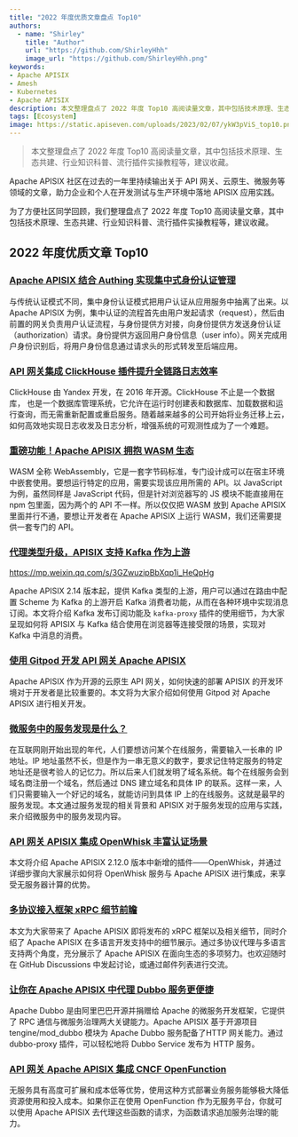 ```yaml
---
title: "2022 年度优质文章盘点 Top10"
authors:
  - name: "Shirley"
    title: "Author"
    url: "https://github.com/ShirleyHhh"
    image_url: "https://github.com/ShirleyHhh.png"
keywords: 
- Apache APISIX
- Amesh
- Kubernetes
- Apache APISIX
description: 本文整理盘点了 2022 年度 Top10 高阅读量文章，其中包括技术原理、生态共建、行业知识科普、流行插件实操教程等，建议收藏。
tags: [Ecosystem]
image: https://static.apiseven.com/uploads/2023/02/07/ykW3pViS_top10.png
---
```


> 本文整理盘点了 2022 年度 Top10 高阅读量文章，其中包括技术原理、生态共建、行业知识科普、流行插件实操教程等，建议收藏。

<!--truncate-->

Apache APISIX 社区在过去的一年里持续输出关于 API 网关、云原生、微服务等领域的文章，助力企业和个人在开发测试与生产环境中落地 APISIX 应用实践。

为了方便社区同学回顾，我们整理盘点了 2022 年度 Top10 高阅读量文章，其中包括技术原理、生态共建、行业知识科普、流行插件实操教程等，建议收藏。

## 2022 年度优质文章 Top10

### [Apache APISIX 结合 Authing 实现集中式身份认证管理](https://apisix.apache.org/zh/blog/2022/01/04/authing/)

与传统认证模式不同，集中身份认证模式把用户认证从应用服务中抽离了出来。以 Apache APISIX 为例，集中认证的流程首先由用户发起请求（request），然后由前置的网关负责用户认证流程，与身份提供方对接，向身份提供方发送身份认证（authorization）请求。身份提供方返回用户身份信息（user info）。网关完成用户身份识别后，将用户身份信息通过请求头的形式转发至后端应用。

### [API 网关集成 ClickHouse 插件提升全链路日志效率](https://apisix.apache.org/zh/blog/2022/03/04/apigateway-clickhouse-makes-logging-easier/)

ClickHouse 由 Yandex 开发，在 2016 年开源。ClickHouse 不止是一个数据库， 也是一个数据库管理系统，它允许在运行时创建表和数据库、加载数据和运行查询，而无需重新配置或重启服务。随着越来越多的公司开始将业务迁移上云，如何高效地实现日志收发及日志分析，增强系统的可观测性成为了一个难题。

### [重磅功能！Apache APISIX 拥抱 WASM 生态](https://apisix.apache.org/zh/blog/2021/11/19/apisix-supports-wasm/)

WASM 全称 WebAssembly，它是一套字节码标准，专门设计成可以在宿主环境中嵌套使用。要想运行特定的应用，需要实现该应用所需的 API。以 JavaScript 为例，虽然同样是 JavaScript 代码，但是针对浏览器写的 JS 模块不能直接用在 npm 包里面，因为两个的 API 不一样。所以仅仅把 WASM 放到 Apache APISIX 里面并行不通，要想让开发者在 Apache APISIX 上运行 WASM，我们还需要提供一套专门的 API。

### [代理类型升级，APISIX 支持 Kafka 作为上游](https://apisix.apache.org/zh/blog/2022/01/17/apisix-kafka-integration/)

https://mp.weixin.qq.com/s/3GZwuzipBbXqp1i_HeQpHg

Apache APISIX 2.14 版本起，提供 Kafka 类型的上游，用户可以通过在路由中配置 Scheme 为 Kafka 的上游开启 Kafka 消费者功能，从而在各种环境中实现消息订阅。本文将介绍 Kafka 发布订阅功能及 `kafka-proxy` 插件的使用细节，为大家呈现如何将 APISIX 与 Kafka 结合使用在浏览器等连接受限的场景，实现对 Kafka 中消息的消费。

### [使用 Gitpod 开发 API 网关 Apache APISIX](https://apisix.apache.org/zh/blog/2022/03/03/develop-apisix-with-gitpod/)

Apache APISIX 作为开源的云原生 API 网关，如何快速的部署 APISIX 的开发环境对于开发者是比较重要的。本文将为大家介绍如何使用 Gitpod 对 Apache APISIX 进行相关开发。

### [微服务中的服务发现是什么？](https://apisix.apache.org/zh/blog/2022/11/10/what-is-service-in-microservice-discovery/)

在互联网刚开始出现的年代，人们要想访问某个在线服务，需要输入一长串的 IP 地址。IP 地址虽然不长，但是作为一串无意义的数字，要求记住特定服务的特定地址还是很考验人的记忆力。所以后来人们就发明了域名系统。每个在线服务会到域名商注册一个域名，然后通过 DNS 建立域名和具体 IP 的联系。这样一来，人们只需要输入一个好记的域名，就能访问到具体 IP 上的在线服务。这就是最早的服务发现。本文通过服务发现的相关背景和 APISIX 对于服务发现的应用与实践，来介绍微服务中的服务发现内容。

### [API 网关 APISIX 集成 OpenWhisk 丰富认证场景](https://apisix.apache.org/zh/blog/2021/12/24/apisix-integrate-openwhisk-plugin/)

本文将介绍 Apache APISIX 2.12.0 版本中新增的插件——OpenWhisk，并通过详细步骤向大家展示如何将 OpenWhisk 服务与 Apache APISIX 进行集成，来享受无服务器计算的优势。

### [多协议接入框架 xRPC 细节前瞻](https://apisix.apache.org/zh/blog/2022/01/21/apisix-xrpc-details-and-miltilingual/)

本文为大家带来了 Apache APISIX 即将发布的 xRPC 框架以及相关细节，同时介绍了 Apache APISIX 在多语言开发支持中的细节展示。通过多协议代理与多语言支持两个角度，充分展示了 Apache APISIX 在面向生态的多项努力。也欢迎随时在 GitHub Discussions 中发起讨论，或通过邮件列表进行交流。

### [让你在 Apache APISIX 中代理 Dubbo 服务更便捷](https://apisix.apache.org/zh/blog/2022/01/13/how-to-proxy-dubbo-in-apache-apisix/)

Apache Dubbo 是由阿里巴巴开源并捐赠给 Apache 的微服务开发框架，它提供了 RPC 通信与微服务治理两大关键能力。Apache APISIX 基于开源项目 tengine/mod_dubbo 模块为 Apache Dubbo 服务配备了HTTP 网关能力。通过 dubbo-proxy 插件，可以轻松地将 Dubbo Service 发布为 HTTP 服务。

### [API 网关 Apache APISIX 集成 CNCF OpenFunction](https://apisix.apache.org/zh/blog/2022/09/20/apisix-integrate-cncf-openfunction/)

无服务具有高度可扩展和成本低等优势，使用这种方式部署业务服务能够极大降低资源使用和投入成本。如果你正在使用 OpenFunction 作为无服务平台，你就可以使用 Apache APISIX 去代理这些函数的请求，为函数请求追加服务治理的能力。
